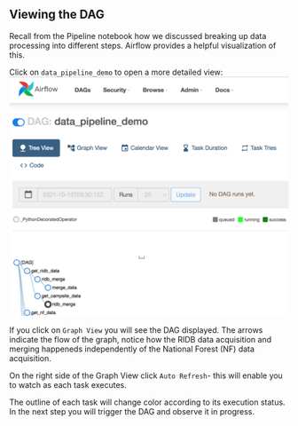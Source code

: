## Viewing the DAG
Recall from the Pipeline notebook how we discussed breaking up data processing into different steps. Airflow provides a helpful visualization of this.

Click on `data_pipeline_demo` to open a more detailed view:  
![Data Pipeline Expanded](./assets/images/data-pipeline-expanded.png)

If you click on `Graph View` you will see the DAG displayed. The arrows indicate the flow of the graph, notice how the RIDB data acquisition and merging happeneds independently of the National Forest (NF) data acquisition.  

On the right side of the Graph View click `Auto Refresh`- this will enable you to watch as each task executes. 

The outline of each task will change color according to its execution status. In the next step you will trigger the DAG and observe it in progress.
